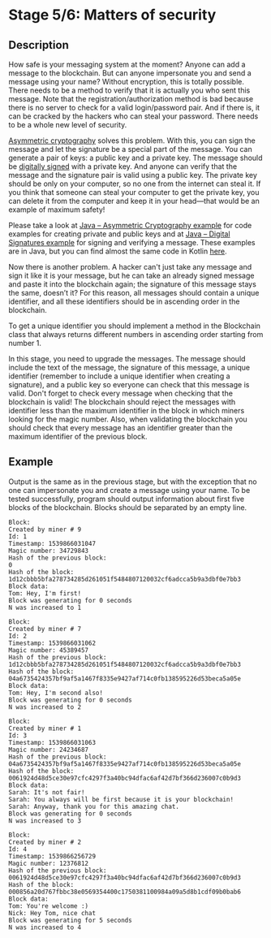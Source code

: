 # Stage 5/6: Matters of security
## Description
How safe is your messaging system at the moment? Anyone can add a message to the blockchain. But can anyone impersonate you and send a message using your name? Without encryption, this is totally possible. There needs to be a method to verify that it is actually you who sent this message. Note that the registration/authorization method is bad because there is no server to check for a valid login/password pair. And if there is, it can be cracked by the hackers who can steal your password. There needs to be a whole new level of security.

<a href="https://en.wikipedia.org/wiki/Public-key_cryptography">Asymmetric cryptography</a> solves this problem. With this, you can sign the message and let the signature be a special part of the message. You can generate a pair of keys: a public key and a private key. The message should be <a href="https://en.wikipedia.org/wiki/Digital_signature">digitally signed</a> with a private key. And anyone can verify that the message and the signature pair is valid using a public key. The private key should be only on your computer, so no one from the internet can steal it. If you think that someone can steal your computer to get the private key, you can delete it from the computer and keep it in your head—that would be an example of maximum safety!

Please take a look at <a href="https://mkyong.com/java/java-asymmetric-cryptography-example/">Java – Asymmetric Cryptography example</a> for code examples for creating private and public keys and at <a href="https://mkyong.com/java/java-digital-signatures-example/">Java – Digital Signatures example</a> for signing and verifying a message. These examples are in Java, but you can find almost the same code in Kotlin <a href="https://stepik.org/media/attachments/lesson/737732/DigitalSignatures.kt">here</a>.

Now there is another problem. A hacker can't just take any message and sign it like it is your message, but he can take an already signed message and paste it into the blockchain again; the signature of this message stays the same, doesn’t it? For this reason, all messages should contain a unique identifier, and all these identifiers should be in ascending order in the blockchain.

To get a unique identifier you should implement a method in the Blockchain class that always returns different numbers in ascending order starting from number 1.

In this stage, you need to upgrade the messages. The message should include the text of the message, the signature of this message, a unique identifier (remember to include a unique identifier when creating a signature), and a public key so everyone can check that this message is valid. Don't forget to check every message when checking that the blockchain is valid! The blockchain should reject the messages with identifier less than the maximum identifier in the block in which miners looking for the magic number. Also, when validating the blockchain you should check that every message has an identifier greater than the maximum identifier of the previous block.

## Example

Output is the same as in the previous stage, but with the exception that no one can impersonate you and create a message using your name. To be tested successfully, program should output information about first five blocks of the blockchain. Blocks should be separated by an empty line.
```
Block:
Created by miner # 9
Id: 1
Timestamp: 1539866031047
Magic number: 34729843
Hash of the previous block: 
0
Hash of the block: 
1d12cbbb5bfa278734285d261051f5484807120032cf6adcca5b9a3dbf0e7bb3
Block data:
Tom: Hey, I'm first!
Block was generating for 0 seconds
N was increased to 1

Block:
Created by miner # 7
Id: 2
Timestamp: 1539866031062
Magic number: 45389457
Hash of the previous block: 
1d12cbbb5bfa278734285d261051f5484807120032cf6adcca5b9a3dbf0e7bb3
Hash of the block: 
04a6735424357bf9af5a1467f8335e9427af714c0fb138595226d53beca5a05e
Block data:
Tom: Hey, I'm second also!
Block was generating for 0 seconds
N was increased to 2

Block:
Created by miner # 1
Id: 3
Timestamp: 1539866031063
Magic number: 24234687
Hash of the previous block: 
04a6735424357bf9af5a1467f8335e9427af714c0fb138595226d53beca5a05e
Hash of the block: 
0061924d48d5ce30e97cfc4297f3a40bc94dfac6af42d7bf366d236007c0b9d3
Block data:
Sarah: It's not fair!
Sarah: You always will be first because it is your blockchain!
Sarah: Anyway, thank you for this amazing chat.
Block was generating for 0 seconds
N was increased to 3

Block:
Created by miner # 2
Id: 4
Timestamp: 1539866256729
Magic number: 12376812
Hash of the previous block: 
0061924d48d5ce30e97cfc4297f3a40bc94dfac6af42d7bf366d236007c0b9d3
Hash of the block: 
000856a20d767fbbc38e0569354400c1750381100984a09a5d8b1cdf09b0bab6
Block data:
Tom: You're welcome :)
Nick: Hey Tom, nice chat
Block was generating for 5 seconds
N was increased to 4
```
